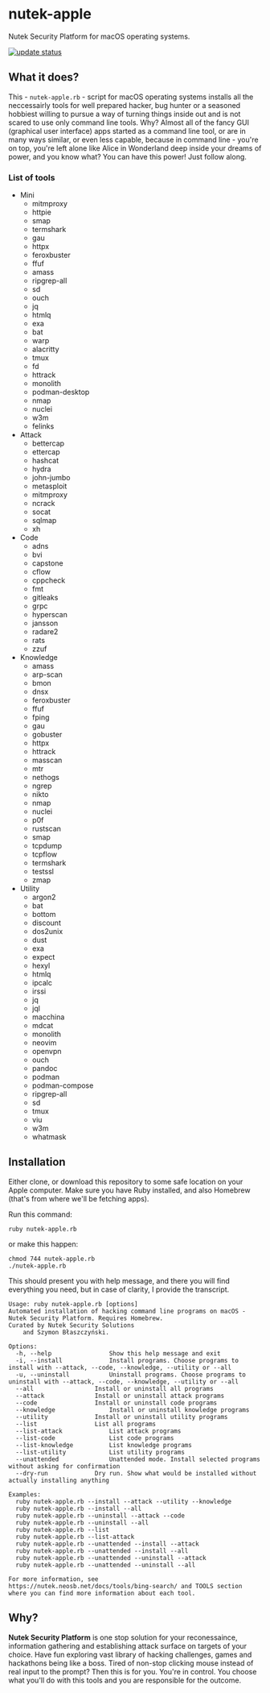 # nutek-apple

Nutek Security Platform for macOS operating systems.

[![update status](https://github.com/nutek-terminal/nutek-apple/actions/workflows/check_this_version.yml/badge.svg?branch=main)](https://github.com/nutek-terminal/nutek-apple/actions/workflows/check_this_version.yml)

## What it does?

This - `nutek-apple.rb` - script for macOS operating systems installs
all the neccessairly tools for well prepared hacker, bug hunter or
a seasoned hobbiest willing to pursue a way of turning things inside out and
is not scared to use only command line tools. Why? Almost all of the fancy
GUI (graphical user interface) apps started as a command line tool, or are
in many ways similar, or even less capable, because in command line - you're
on top, you're left alone like Alice in Wonderland deep inside your dreams of power, and you know what? You can have this power! Just follow along.

### List of tools
* Mini
  - mitmproxy
  - httpie
  - smap
  - termshark
  - gau
  - httpx
  - feroxbuster
  - ffuf
  - amass
  - ripgrep-all
  - sd
  - ouch
  - jq
  - htmlq
  - exa
  - bat
  - warp
  - alacritty
  - tmux
  - fd
  - httrack
  - monolith
  - podman-desktop
  - nmap
  - nuclei
  - w3m
  - felinks
* Attack
  - bettercap
  - ettercap
  - hashcat
  - hydra
  - john-jumbo
  - metasploit
  - mitmproxy
  - ncrack
  - socat
  - sqlmap
  - xh
* Code
  - adns
  - bvi
  - capstone
  - cflow
  - cppcheck
  - fmt
  - gitleaks
  - grpc
  - hyperscan
  - jansson
  - radare2
  - rats
  - zzuf
* Knowledge
  - amass
  - arp-scan
  - bmon
  - dnsx
  - feroxbuster
  - ffuf
  - fping
  - gau
  - gobuster
  - httpx
  - httrack
  - masscan
  - mtr
  - nethogs
  - ngrep
  - nikto
  - nmap
  - nuclei
  - p0f
  - rustscan
  - smap
  - tcpdump
  - tcpflow
  - termshark
  - testssl
  - zmap
* Utility
  - argon2
  - bat
  - bottom
  - discount
  - dos2unix
  - dust
  - exa
  - expect
  - hexyl
  - htmlq
  - ipcalc
  - irssi
  - jq
  - jql
  - macchina
  - mdcat
  - monolith
  - neovim
  - openvpn
  - ouch
  - pandoc
  - podman
  - podman-compose
  - ripgrep-all
  - sd
  - tmux
  - viu
  - w3m
  - whatmask

## Installation

Either clone, or download this repository to some safe location on your Apple computer. Make sure you have Ruby installed, and also Homebrew (that's from where we'll be fetching apps).

Run this command:

```shell
ruby nutek-apple.rb
```

or make this happen:

```shell
chmod 744 nutek-apple.rb
./nutek-apple.rb
```

This should present you with help message, and there you will find everything you need, but in case of clarity, I provide the transcript.

```
Usage: ruby nutek-apple.rb [options]
Automated installation of hacking command line programs on macOS - Nutek Security Platform. Requires Homebrew.
Curated by Nutek Security Solutions
	and Szymon Błaszczyński.

Options:
  -h, --help				Show this help message and exit
  -i, --install				Install programs. Choose programs to install with --attack, --code, --knowledge, --utility or --all
  -u, --uninstall			Uninstall programs. Choose programs to uninstall with --attack, --code, --knowledge, --utility or --all
  --all					Install or uninstall all programs
  --attack				Install or uninstall attack programs
  --code				Install or uninstall code programs
  --knowledge				Install or uninstall knowledge programs
  --utility				Install or uninstall utility programs
  --list				List all programs
  --list-attack				List attack programs
  --list-code				List code programs
  --list-knowledge			List knowledge programs
  --list-utility			List utility programs
  --unattended				Unattended mode. Install selected programs without asking for confirmation
  --dry-run				Dry run. Show what would be installed without actually installing anything

Examples:
  ruby nutek-apple.rb --install --attack --utility --knowledge
  ruby nutek-apple.rb --install --all
  ruby nutek-apple.rb --uninstall --attack --code
  ruby nutek-apple.rb --uninstall --all
  ruby nutek-apple.rb --list
  ruby nutek-apple.rb --list-attack
  ruby nutek-apple.rb --unattended --install --attack
  ruby nutek-apple.rb --unattended --install --all
  ruby nutek-apple.rb --unattended --uninstall --attack
  ruby nutek-apple.rb --unattended --uninstall --all

For more information, see
https://nutek.neosb.net/docs/tools/bing-search/ and TOOLS section where you can find more information about each tool.
```

## Why?

**Nutek Security Platform** is one stop solution for your reconessaince, information gathering and establishing attack surface on targets of your choice. Have fun exploring vast library of hacking challenges, games and hackathons being like a boss. Tired of non-stop clicking mouse instead of real input to the prompt? Then this is for you. You're in control. You choose what you'll do with this tools and you are responsible for the outcome.